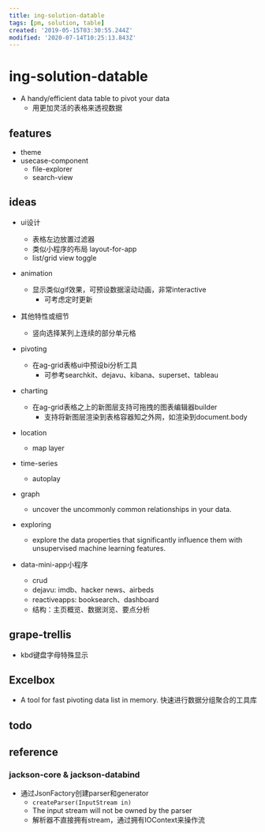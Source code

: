 ```yaml
---
title: ing-solution-datable
tags: [pm, solution, table]
created: '2019-05-15T03:30:55.244Z'
modified: '2020-07-14T10:25:13.843Z'
---
```


# ing-solution-datable

- A handy/efficient data table to pivot your data
  - 用更加灵活的表格来透视数据

## features

- theme
- usecase-component
  - file-explorer
  - search-view

## ideas

- ui设计
  - 表格左边放置过滤器
  - 类似小程序的布局 layout-for-app
  - list/grid view toggle 

- animation
  - 显示类似gif效果，可预设数据滚动动画，非常interactive
    - 可考虑定时更新
- 其他特性或细节
  - 竖向选择某列上连续的部分单元格

- pivoting
  - 在ag-grid表格ui中预设bi分析工具
    - 可参考searchkit、dejavu、kibana、superset、tableau
- charting
  - 在ag-grid表格之上的新图层支持可拖拽的图表编辑器builder
    - 支持将新图层渲染到表格容器知之外网，如渲染到document.body
- location
  - map layer
- time-series
  - autoplay
- graph
  - uncover the uncommonly common relationships in your data.
- exploring
  - explore the data properties that significantly influence them with unsupervised machine learning features.

- data-mini-app小程序
  - crud
  - dejavu: imdb、hacker news、airbeds
  - reactiveapps: booksearch、dashboard
  - 结构：主页概览、数据浏览、要点分析

## grape-trellis

- kbd键盘字母特殊显示

## Excelbox

- A tool for fast pivoting data list in memory. 快速进行数据分组聚合的工具库

## todo

## reference

### jackson-core & jackson-databind

- 通过JsonFactory创建parser和generator
  - `createParser(InputStream in)`
  - The input stream will not be owned by the parser
  - 解析器不直接拥有stream，通过拥有IOContext来操作流
